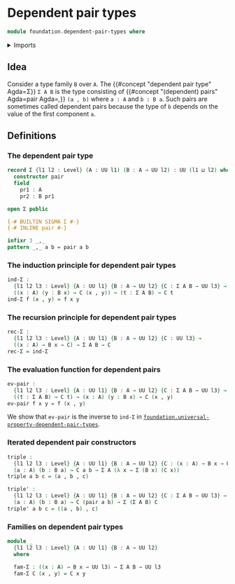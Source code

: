 # Dependent pair types

```agda
module foundation.dependent-pair-types where
```

<details><summary>Imports</summary>

```agda
open import foundation.universe-levels
```

</details>

## Idea

Consider a type family `B` over `A`. The
{{#concept "dependent pair type" Agda=Σ}} `Σ A B` is the type consisting of
{{#concept "(dependent) pairs" Agda=pair Agda=_,_}} `(a , b)` where `a : A` and
`b : B a`. Such pairs are sometimes called dependent pairs because the type of
`b` depends on the value of the first component `a`.

## Definitions

### The dependent pair type

```agda
record Σ {l1 l2 : Level} (A : UU l1) (B : A → UU l2) : UU (l1 ⊔ l2) where
  constructor pair
  field
    pr1 : A
    pr2 : B pr1

open Σ public

{-# BUILTIN SIGMA Σ #-}
{-# INLINE pair #-}

infixr 3 _,_
pattern _,_ a b = pair a b
```

### The induction principle for dependent pair types

```agda
ind-Σ :
  {l1 l2 l3 : Level} {A : UU l1} {B : A → UU l2} {C : Σ A B → UU l3} →
  ((x : A) (y : B x) → C (x , y)) → (t : Σ A B) → C t
ind-Σ f (x , y) = f x y
```

### The recursion principle for dependent pair types

```agda
rec-Σ :
  {l1 l2 l3 : Level} {A : UU l1} {B : A → UU l2} {C : UU l3} →
  ((x : A) → B x → C) → Σ A B → C
rec-Σ = ind-Σ
```

### The evaluation function for dependent pairs

```agda
ev-pair :
  {l1 l2 l3 : Level} {A : UU l1} {B : A → UU l2} {C : Σ A B → UU l3} →
  ((t : Σ A B) → C t) → (x : A) (y : B x) → C (x , y)
ev-pair f x y = f (x , y)
```

We show that `ev-pair` is the inverse to `ind-Σ` in
[`foundation.universal-property-dependent-pair-types`](foundation.universal-property-dependent-pair-types.md).

### Iterated dependent pair constructors

```agda
triple :
  {l1 l2 l3 : Level} {A : UU l1} {B : A → UU l2} {C : (x : A) → B x → UU l3} →
  (a : A) (b : B a) → C a b → Σ A (λ x → Σ (B x) (C x))
triple a b c = (a , b , c)

triple' :
  {l1 l2 l3 : Level} {A : UU l1} {B : A → UU l2} {C : Σ A B → UU l3} →
  (a : A) (b : B a) → C (pair a b) → Σ (Σ A B) C
triple' a b c = ((a , b) , c)
```

### Families on dependent pair types

```agda
module _
  {l1 l2 l3 : Level} {A : UU l1} {B : A → UU l2}
  where

  fam-Σ : ((x : A) → B x → UU l3) → Σ A B → UU l3
  fam-Σ C (x , y) = C x y
```

